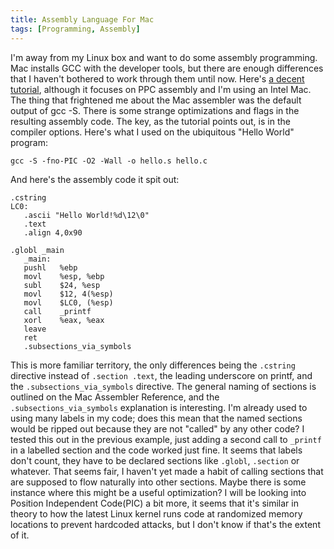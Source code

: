 ```yaml
---
title: Assembly Language For Mac
tags: [Programming, Assembly]
---
```


I'm away from my Linux box and want to do some assembly
programming. Mac installs GCC with the developer tools, but there are
enough differences that I haven't bothered to work through them until
now. Here's [a decent tutorial](http://shorestreet.com/node/21),
although it focuses on PPC assembly and I'm using an Intel Mac. The
thing that frightened me about the Mac assembler was the default
output of gcc -S. There is some strange optimizations and flags in the
resulting assembly code. The key, as the tutorial points out, is in
the compiler options. Here's what I used on the ubiquitous "Hello
World" program:

    gcc -S -fno-PIC -O2 -Wall -o hello.s hello.c

And here's the assembly code it spit out:

    .cstring
    LC0:
       .ascii "Hello World!%d\12\0"
       .text
       .align 4,0x90

    .globl _main
       _main:
       pushl   %ebp
       movl    %esp, %ebp
       subl    $24, %esp
       movl    $12, 4(%esp)
       movl    $LC0, (%esp)
       call    _printf
       xorl    %eax, %eax
       leave
       ret
       .subsections_via_symbols

This is more familiar territory, the only differences being the
`.cstring` directive instead of `.section .text`, the leading underscore
on printf, and the `.subsections_via_symbols` directive. The general
naming of sections is outlined on the Mac Assembler Reference, and the
`.subsections_via_symbols` explanation is interesting. I'm already used
to using many labels in my code; does this mean that the named
sections would be ripped out because they are not "called" by any
other code? I tested this out in the previous example, just adding a
second call to `_printf` in a labelled section and the code worked just
fine. It seems that labels don't count, they have to be declared
sections like `.globl`, `.section` or whatever. That seems fair, I haven't
yet made a habit of calling sections that are supposed to flow
naturally into other sections. Maybe there is some instance where this
might be a useful optimization? I will be looking into Position
Independent Code(PIC) a bit more, it seems that it's similar in theory
to how the latest Linux kernel runs code at randomized memory
locations to prevent hardcoded attacks, but I don't know if that's the
extent of it.
